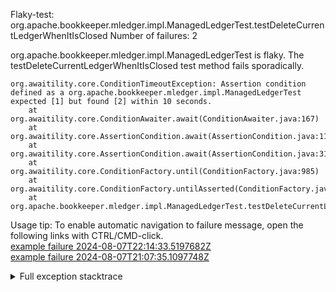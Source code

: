         
Flaky-test: org.apache.bookkeeper.mledger.impl.ManagedLedgerTest.testDeleteCurrentLedgerWhenItIsClosed
Number of failures: 2

org.apache.bookkeeper.mledger.impl.ManagedLedgerTest is flaky. The testDeleteCurrentLedgerWhenItIsClosed test method fails sporadically.

```
org.awaitility.core.ConditionTimeoutException: Assertion condition defined as a org.apache.bookkeeper.mledger.impl.ManagedLedgerTest expected [1] but found [2] within 10 seconds.
	at org.awaitility.core.ConditionAwaiter.await(ConditionAwaiter.java:167)
	at org.awaitility.core.AssertionCondition.await(AssertionCondition.java:119)
	at org.awaitility.core.AssertionCondition.await(AssertionCondition.java:31)
	at org.awaitility.core.ConditionFactory.until(ConditionFactory.java:985)
	at org.awaitility.core.ConditionFactory.untilAsserted(ConditionFactory.java:769)
	at org.apache.bookkeeper.mledger.impl.ManagedLedgerTest.testDeleteCurrentLedgerWhenItIsClosed(ManagedLedgerTest.java:4368)
```

Usage tip: To enable automatic navigation to failure message, open the following links with CTRL/CMD-click.  
[example failure 2024-08-07T22:14:33.5197682Z](https://github.com/apache/pulsar/actions/runs/10291342248/job/28486280269#step:11:90)  
[example failure 2024-08-07T21:07:35.1097748Z](https://github.com/apache/pulsar/actions/runs/10291342248/job/28483793177#step:11:90)  


<details>
<summary>Full exception stacktrace</summary>
<code><pre>
org.awaitility.core.ConditionTimeoutException: Assertion condition defined as a org.apache.bookkeeper.mledger.impl.ManagedLedgerTest expected [1] but found [2] within 10 seconds.
	at org.awaitility.core.ConditionAwaiter.await(ConditionAwaiter.java:167)
	at org.awaitility.core.AssertionCondition.await(AssertionCondition.java:119)
	at org.awaitility.core.AssertionCondition.await(AssertionCondition.java:31)
	at org.awaitility.core.ConditionFactory.until(ConditionFactory.java:985)
	at org.awaitility.core.ConditionFactory.untilAsserted(ConditionFactory.java:769)
	at org.apache.bookkeeper.mledger.impl.ManagedLedgerTest.testDeleteCurrentLedgerWhenItIsClosed(ManagedLedgerTest.java:4368)
	at java.base/jdk.internal.reflect.NativeMethodAccessorImpl.invoke0(Native Method)
	at java.base/jdk.internal.reflect.NativeMethodAccessorImpl.invoke(NativeMethodAccessorImpl.java:77)
	at java.base/jdk.internal.reflect.DelegatingMethodAccessorImpl.invoke(DelegatingMethodAccessorImpl.java:43)
	at java.base/java.lang.reflect.Method.invoke(Method.java:569)
	at org.testng.internal.invokers.MethodInvocationHelper.invokeMethod(MethodInvocationHelper.java:139)
	at org.testng.internal.invokers.InvokeMethodRunnable.runOne(InvokeMethodRunnable.java:47)
	at org.testng.internal.invokers.InvokeMethodRunnable.call(InvokeMethodRunnable.java:76)
	at org.testng.internal.invokers.InvokeMethodRunnable.call(InvokeMethodRunnable.java:11)
	at java.base/java.util.concurrent.FutureTask.run(FutureTask.java:264)
	at java.base/java.util.concurrent.ThreadPoolExecutor.runWorker(ThreadPoolExecutor.java:1136)
	at java.base/java.util.concurrent.ThreadPoolExecutor$Worker.run(ThreadPoolExecutor.java:635)
	at java.base/java.lang.Thread.run(Thread.java:840)
Caused by: java.lang.AssertionError: expected [1] but found [2]
	at org.testng.Assert.fail(Assert.java:110)
	at org.testng.Assert.failNotEquals(Assert.java:1577)
	at org.testng.Assert.assertEqualsImpl(Assert.java:149)
	at org.testng.Assert.assertEquals(Assert.java:131)
	at org.testng.Assert.assertEquals(Assert.java:1418)
	at org.testng.Assert.assertEquals(Assert.java:1382)
	at org.testng.Assert.assertEquals(Assert.java:1428)
	at org.apache.bookkeeper.mledger.impl.ManagedLedgerTest.lambda$testDeleteCurrentLedgerWhenItIsClosed$52(ManagedLedgerTest.java:4370)
	at org.awaitility.core.AssertionCondition.lambda$new$0(AssertionCondition.java:53)
	at org.awaitility.core.ConditionAwaiter$ConditionPoller.call(ConditionAwaiter.java:248)
	at org.awaitility.core.ConditionAwaiter$ConditionPoller.call(ConditionAwaiter.java:235)
	... 4 more

</pre></code>
</details>

